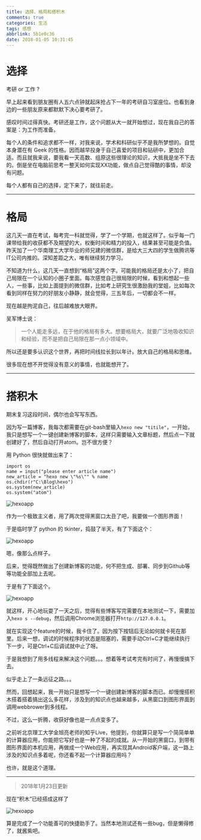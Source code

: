 ```yaml
---
title: 选择、格局和搭积木
comments: true
categories: 生活
tags: 感想
abbrlink: 5b1e0c36
date: 2018-01-05 10:31:45
---
```


# 选择

考研 or 工作 ?

早上起来看到朋友圈有人五六点钟就起床抢占下一年的考研自习室座位。也看到身边的一些朋友原来都默默下决心要考研了。

感叹时间过得真快。考研还是工作，这个问题从大一就开始想过，现在我自己的答案是：为工作而准备。

每个人的条件和追求都不一样，对我来说，学术和科研似乎不是我所梦想的。自觉本身潜在有 Geek 的性格。因而越早投身于自己喜爱的项目和钻研中，更加合适。而且就我来说，要我看一天高数、组原这些很理论的知识，大抵我是坐不下去的。倒是坐在电脑前思考一整天如何实现XX功能，做点自己觉得酷的事情，却没有问题。

每个人都有自己的选择，定下来了，就往前走。

---

# 格局

这几天一直在考试，每考完一科就觉得，学了一个学期，也就这样了。似乎每一门课带给我的收获都不及期望的大，权衡时间和精力的投入，结果甚至可能是负值。昨天加了一个华南理工大学毕业的师兄建的微信群，是给大三大四的学生做腾讯等IT公司内推的。深知差距之大，唯有继续努力学习。

不知道为什么，这几天一直想到“格局”这两个字。可能我的格局还是太小了，把自己局限在一个认知的小圈子里面。每次感觉自己很局限的时候，看到和想起一些人，一些事，比如上面提到的微信群，比如考上研究生很激励我的堂姐，比如每次看到同样在努力的好朋友小静静，就会觉得，三五年后，一切都会不一样。

现在越是拘泥自己，往后越难放大眼界。

吴军博士说：

> 一个人能走多远，在于他的格局有多大。想要格局大，就要广泛地吸收知识和经验，而不是把自己局限在那一点小领域中。

所以还是要多认识这个世界，再把时间线拉长到以年计。放大自己的格局和思维。

很多现在想不开觉得没有意义的事情，也就能想开了。



---

# 搭积木

期末复习这段时间，偶尔也会写写东西。

因为写一篇博客，我每次都需要在git-bash里输入`hexo new "titile"`，一开始，我只是想写一个一键创建新博客的脚本，这样只需要输入文章标题，然后点一下就创建好了，然后自动打开atom。岂不很方便？

<!-- more -->

用 Python 很快就做出来了：

```
import os
name = input("please enter article name")
new_article = "hexo new \"%s\"" % name
os.chdir(r"C:\Blog\hexo")
os.system(new_article)
os.system("atom")
```

![hexoapp](../../../../images/Dajimu/py_hexo_app_1.png)


作为一个极致主义者，用了两次觉得黑窗口太丑了吧，我要做一个图形界面！

于是临时学了 python 的 tkinter，捣鼓了半天，有了下面这个：


![hexoapp](../../../../images/Dajimu/py_hexo_app_2.png)

嗯，像那么点样子。

后来，觉得既然做出了创建新博客的功能，何不把生成、部署、同步到Github等等功能全部加上去呢。

于是有了下面这个。

![hexoapp](../../../../images/Dajimu/py_hexo_app_3.png)

就这样，开心地玩耍了一天之后，觉得有些博客写完需要在本地测试一下，需要加入`hexo s --debug`，然后调用Chrome浏览器打开`http://127.0.0.1`。

就在实现这个feature的时候，我卡住了。因为按下按钮后无论如何就卡死在那里。后来一想，调试的时候程序的状态是阻塞的，需要手动Ctrl+C才能继续执行下一步，可是Ctrl+C后调试就中止了呀。

于是我想到了用多线程来解决这个问题。。。想着等考试考完有时间了，再慢慢搞下去。

似乎走上了一条远征之路。。。

然而，回想起来，我一开始只是想写一个一键创建新博客的脚本而已。却慢慢搭积木搭着搭着搞出这么多花样，涉及到的知识点也越来越多，从黑窗口到图形界面到调用webbrower到多线程。

不过，这么一折腾，收获好像也是一点点变多了。

之前听北京理工大学金旭亮老师的知乎Live，他提到，你就算只是写一个简简单单的计算器应用，你能把它写好也是一种了不起的成就。从一开始的黑窗口，到带有图形界面的本机应用，再做成一个Web应用，再实现其Android客户端，这一路上涉及的知识点多着呢，你还看不起一个计算器应用吗？

也许，就是这个道理。

---

> 2018年1月23日更新

现在“积木”已经搭成这样了

![hexoapp](../../../../images/Dajimu/py_hexo_app_4.png)

算是完成了一个功能善可的快捷助手了。当然本地测试还有一些bug，但是懒得修了，就酱紫吧。
